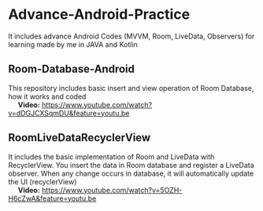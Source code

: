 # Advance-Android-Practice
It includes advance Android Codes (MVVM, Room, LiveData, Observers) for learning made by me in JAVA and Kotlin


## Room-Database-Android
This repository includes basic insert and view operation of Room Database, how it works and coded</br>
&nbsp;&nbsp;&nbsp;&nbsp;&nbsp;<b>Video:</b> https://www.youtube.com/watch?v=dDGJCXSqmDU&feature=youtu.be

## RoomLiveDataRecyclerView

It includes the basic implementation of Room and LiveData with RecyclerView. You insert the data in Room database and register a LiveData observer. When any change occurs in database, it will automatically update the UI (recyclerView)</br>
&nbsp;&nbsp;&nbsp;&nbsp;&nbsp;<b>Video:</b> https://www.youtube.com/watch?v=5OZH-H6cZwA&feature=youtu.be
